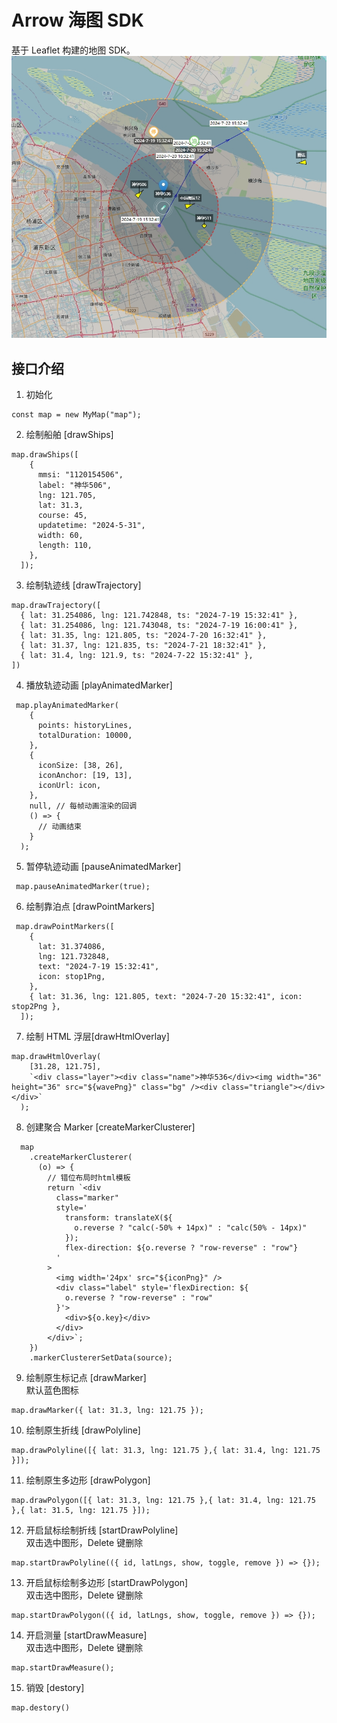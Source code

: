 # Arrow 海图 SDK

基于 Leaflet 构建的地图 SDK。
![alt text](demo.png "示例")

## 接口介绍

1. 初始化

```
const map = new MyMap("map");
```

2. 绘制船舶 [drawShips]

```
map.drawShips([
    {
      mmsi: "1120154506",
      label: "神华506",
      lng: 121.705,
      lat: 31.3,
      course: 45,
      updatetime: "2024-5-31",
      width: 60,
      length: 110,
    },
  ]);
```

3. 绘制轨迹线 [drawTrajectory]

```
map.drawTrajectory([
  { lat: 31.254086, lng: 121.742848, ts: "2024-7-19 15:32:41" },
  { lat: 31.254086, lng: 121.743048, ts: "2024-7-19 16:00:41" },
  { lat: 31.35, lng: 121.805, ts: "2024-7-20 16:32:41" },
  { lat: 31.37, lng: 121.835, ts: "2024-7-21 18:32:41" },
  { lat: 31.4, lng: 121.9, ts: "2024-7-22 15:32:41" },
])
```

4. 播放轨迹动画 [playAnimatedMarker]

```
 map.playAnimatedMarker(
    {
      points: historyLines,
      totalDuration: 10000,
    },
    {
      iconSize: [38, 26],
      iconAnchor: [19, 13],
      iconUrl: icon,
    },
    null, // 每帧动画渲染的回调
    () => {
      // 动画结束
    }
  );
```

5. 暂停轨迹动画 [pauseAnimatedMarker]

```
 map.pauseAnimatedMarker(true);
```

6. 绘制靠泊点 [drawPointMarkers]

```
 map.drawPointMarkers([
    {
      lat: 31.374086,
      lng: 121.732848,
      text: "2024-7-19 15:32:41",
      icon: stop1Png,
    },
    { lat: 31.36, lng: 121.805, text: "2024-7-20 15:32:41", icon: stop2Png },
  ]);
```

7. 绘制 HTML 浮层[drawHtmlOverlay]

```
map.drawHtmlOverlay(
    [31.28, 121.75],
    `<div class="layer"><div class="name">神华536</div><img width="36" height="36" src="${wavePng}" class="bg" /><div class="triangle"></div></div>`
  );
```

8. 创建聚合 Marker [createMarkerClusterer]

```
  map
    .createMarkerClusterer(
      (o) => {
        // 错位布局时html模板
        return `<div
          class="marker"
          style='
            transform: translateX(${
              o.reverse ? "calc(-50% + 14px)" : "calc(50% - 14px)"
            });
            flex-direction: ${o.reverse ? "row-reverse" : "row"}
          '
        >
          <img width='24px' src="${iconPng}" />
          <div class="label" style='flexDirection: ${
            o.reverse ? "row-reverse" : "row"
          }'>
            <div>${o.key}</div>
          </div>
        </div>`;
    })
    .markerClustererSetData(source);
```

9. 绘制原生标记点 [drawMarker]  
   默认蓝色图标

```
map.drawMarker({ lat: 31.3, lng: 121.75 });
```

10. 绘制原生折线 [drawPolyline]

```
map.drawPolyline([{ lat: 31.3, lng: 121.75 },{ lat: 31.4, lng: 121.75 }]);
```

11. 绘制原生多边形 [drawPolygon]

```
map.drawPolygon([{ lat: 31.3, lng: 121.75 },{ lat: 31.4, lng: 121.75 },{ lat: 31.5, lng: 121.75 }]);
```

12. 开启鼠标绘制折线 [startDrawPolyline]  
    双击选中图形，Delete 键删除

```
map.startDrawPolyline(({ id, latLngs, show, toggle, remove }) => {});
```

13. 开启鼠标绘制多边形 [startDrawPolygon]  
    双击选中图形，Delete 键删除

```
map.startDrawPolygon(({ id, latLngs, show, toggle, remove }) => {});
```

14. 开启测量 [startDrawMeasure]  
    双击选中图形，Delete 键删除

```
map.startDrawMeasure();
```

15. 销毁 [destory]

```
map.destory()
```
